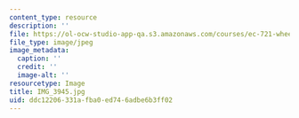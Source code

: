 ```yaml
---
content_type: resource
description: ''
file: https://ol-ocw-studio-app-qa.s3.amazonaws.com/courses/ec-721-wheelchair-design-in-developing-countries-spring-2009/ddc12206331afba0ed746adbe6b3ff02_IMG_3945.jpg
file_type: image/jpeg
image_metadata:
  caption: ''
  credit: ''
  image-alt: ''
resourcetype: Image
title: IMG_3945.jpg
uid: ddc12206-331a-fba0-ed74-6adbe6b3ff02
---
```

